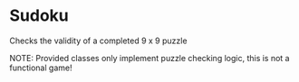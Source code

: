 # Sudoku
Checks the validity of a completed 9 x 9 puzzle 

NOTE: Provided classes only implement puzzle checking logic, this is not a functional game!
